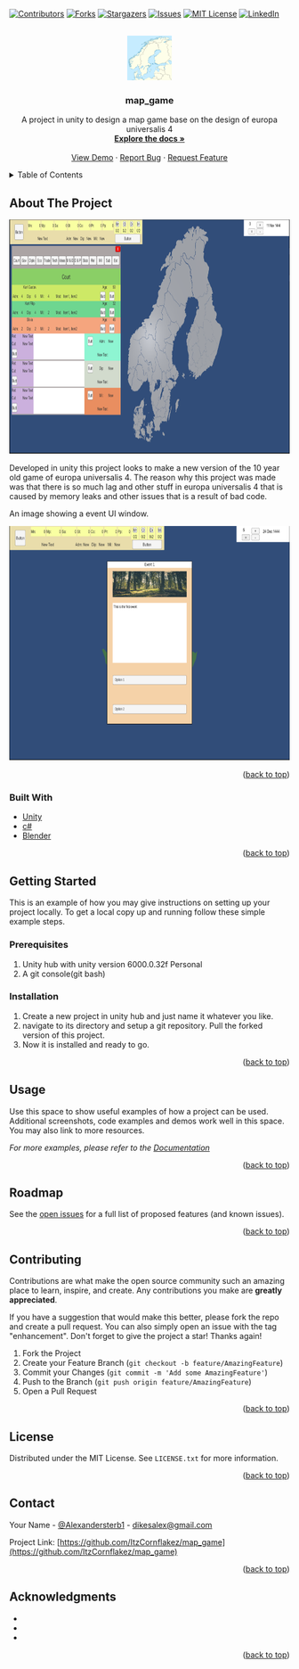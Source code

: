 <div id="top"></div>
<!--
*** Thanks for checking out the Best-README-Template. If you have a suggestion
*** that would make this better, please fork the repo and create a pull request
*** or simply open an issue with the tag "enhancement".
*** Don't forget to give the project a star!
*** Thanks again! Now go create something AMAZING! :D
-->



<!-- PROJECT SHIELDS -->
<!--
*** I'm using markdown "reference style" links for readability.
*** Reference links are enclosed in brackets [ ] instead of parentheses ( ).
*** See the bottom of this document for the declaration of the reference variables
*** for contributors-url, forks-url, etc. This is an optional, concise syntax you may use.
*** https://www.markdownguide.org/basic-syntax/#reference-style-links
-->
[![Contributors][contributors-shield]][contributors-url]
[![Forks][forks-shield]][forks-url]
[![Stargazers][stars-shield]][stars-url]
[![Issues][issues-shield]][issues-url]
[![MIT License][license-shield]][license-url]
[![LinkedIn][linkedin-shield]][linkedin-url]



<!-- PROJECT LOGO -->
<br />
<div align="center">
  <a href="https://github.com/ItzCornflakez/map_game">
    <img src="Images/logo.png" alt="Logo" width="80" height="80">
  </a>

<h3 align="center">map_game</h3>

  <p align="center">
    A project in unity to design a map game base on the design of europa universalis 4
    <br />
    <a href="https://github.com/ItzCornflakez/map_game"><strong>Explore the docs »</strong></a>
    <br />
    <br />
    <a href="https://github.com/ItzCornflakez/map_game">View Demo</a>
    ·
    <a href="https://github.com/ItzCornflakez/map_game/issues">Report Bug</a>
    ·
    <a href="https://github.com/ItzCornflakez/map_game/issues">Request Feature</a>
  </p>
</div>



<!-- TABLE OF CONTENTS -->
<details>
  <summary>Table of Contents</summary>
  <ol>
    <li>
      <a href="#about-the-project">About The Project</a>
      <ul>
        <li><a href="#built-with">Built With</a></li>
      </ul>
    </li>
    <li>
      <a href="#getting-started">Getting Started</a>
      <ul>
        <li><a href="#prerequisites">Prerequisites</a></li>
        <li><a href="#installation">Installation</a></li>
      </ul>
    </li>
    <li><a href="#usage">Usage</a></li>
    <li><a href="#roadmap">Roadmap</a></li>
    <li><a href="#contributing">Contributing</a></li>
    <li><a href="#license">License</a></li>
    <li><a href="#contact">Contact</a></li>
    <li><a href="#acknowledgments">Acknowledgments</a></li>
  </ol>
</details>



<!-- ABOUT THE PROJECT -->
## About The Project

<img src="Images/screenshot.PNG" alt="screenshot" width="960" height="420">

Developed in unity this project looks to make a new version of the 10 year old game of europa universalis 4. The reason why this project was made was that there is so much lag and other stuff in europa universalis 4 that is caused by memory leaks and other issues that is a result of bad code.

An image showing a event UI window.

<img src="Images/screenshot_2.png" alt="screenshot" width="960" height="420">

<p align="right">(<a href="#top">back to top</a>)</p>



### Built With

* [Unity](https://unity.com/)
* [c#](https://docs.microsoft.com/en-us/dotnet/csharp/)
* [Blender](https://www.blender.org)


<p align="right">(<a href="#top">back to top</a>)</p>



<!-- GETTING STARTED -->
## Getting Started

This is an example of how you may give instructions on setting up your project locally.
To get a local copy up and running follow these simple example steps.

### Prerequisites

1. Unity hub with unity version 6000.0.32f Personal
2. A git console(git bash) 

### Installation

1. Create a new project in unity hub and just name it whatever you like.
2. navigate to its directory and setup a git repository. Pull the forked version of this project.
3. Now it is installed and ready to go.
<p align="right">(<a href="#top">back to top</a>)</p>



<!-- USAGE EXAMPLES -->
## Usage

Use this space to show useful examples of how a project can be used. Additional screenshots, code examples and demos work well in this space. You may also link to more resources.

_For more examples, please refer to the [Documentation](https://example.com)_

<p align="right">(<a href="#top">back to top</a>)</p>



<!-- ROADMAP -->
## Roadmap

See the [open issues](https://github.com/ItzCornflakez/map_game/issues) for a full list of proposed features (and known issues).

<p align="right">(<a href="#top">back to top</a>)</p>



<!-- CONTRIBUTING -->
## Contributing

Contributions are what make the open source community such an amazing place to learn, inspire, and create. Any contributions you make are **greatly appreciated**.

If you have a suggestion that would make this better, please fork the repo and create a pull request. You can also simply open an issue with the tag "enhancement".
Don't forget to give the project a star! Thanks again!

1. Fork the Project
2. Create your Feature Branch (`git checkout -b feature/AmazingFeature`)
3. Commit your Changes (`git commit -m 'Add some AmazingFeature'`)
4. Push to the Branch (`git push origin feature/AmazingFeature`)
5. Open a Pull Request

<p align="right">(<a href="#top">back to top</a>)</p>



<!-- LICENSE -->
## License

Distributed under the MIT License. See `LICENSE.txt` for more information.

<p align="right">(<a href="#top">back to top</a>)</p>



<!-- CONTACT -->
## Contact

Your Name - [@Alexandersterb1](https://twitter.com/Alexandersterb1) - dikesalex@gmail.com

Project Link: [https://github.com/ItzCornflakez/map_game](https://github.com/ItzCornflakez/map_game)

<p align="right">(<a href="#top">back to top</a>)</p>



<!-- ACKNOWLEDGMENTS -->
## Acknowledgments

* []()
* []()
* []()

<p align="right">(<a href="#top">back to top</a>)</p>



<!-- MARKDOWN LINKS & IMAGES -->
<!-- https://www.markdownguide.org/basic-syntax/#reference-style-links -->
[contributors-shield]: https://img.shields.io/github/contributors/ItzCornflakez/map_game.svg?style=for-the-badge
[contributors-url]: https://github.com/ItzCornflakez/map_game/graphs/contributors
[forks-shield]: https://img.shields.io/github/forks/ItzCornflakez/map_game.svg?style=for-the-badge
[forks-url]: https://github.com/ItzCornflakez/map_game/network/members
[stars-shield]: https://img.shields.io/github/stars/ItzCornflakez/map_game.svg?style=for-the-badge
[stars-url]: https://github.com/ItzCornflakez/map_game/stargazers
[issues-shield]: https://img.shields.io/github/issues/ItzCornflakez/map_game.svg?style=for-the-badge
[issues-url]: https://github.com/ItzCornflakez/map_game/issues
[license-shield]: https://img.shields.io/github/license/ItzCornflakez/map_game.svg?style=for-the-badge
[license-url]: https://github.com/ItzCornflakez/map_game/blob/master/LICENSE.txt
[linkedin-shield]: https://img.shields.io/badge/-LinkedIn-black.svg?style=for-the-badge&logo=linkedin&colorB=555
[linkedin-url]: https://linkedin.com/in/alexander-österberg-124358234
[product-screenshot]: images/screenshot.png
